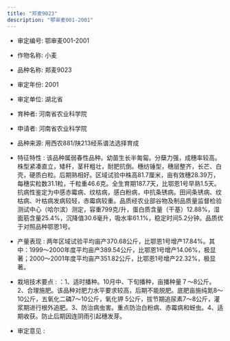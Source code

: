 ```yaml
---
title: "郑麦9023"
description: "鄂审麦001-2001"
---
```

* 审定编号:  鄂审麦001-2001

*  作物名称:  小麦

*  品种名称:  郑麦9023

*  审定年份:  2001

*  审定单位:  湖北省

* 育种者:  河南省农业科学院

*  申请者:  河南省农业科学院

*  品种来源:  用西农881/陕213经系谱法选择育成

*  特征特性 : 
该品种属弱春性品种。幼苗生长半匍匐。分蘖力强，成穗率较高。株型紧凑直立，矮秆，茎秆粗壮，耐肥抗倒。穗纺锤型，穗层整齐，长芒、白壳，硬质白粒。后期熟相好。区域试验中株高81.7厘米，亩有效穗28.39万，每穗实粒数31.1粒，千粒重46.6克。全生育期187.7天，比鄂恩1号早熟1.5天。抗病性鉴定为中感赤霉病、纹枯病，感白粉病，中抗条锈病。田间条锈病、纹枯病、叶枯病发病较轻，赤霉病较重。品质经农业部谷物及制品质量监督检验测试中心（哈尔滨）测定，容重799克/升，蛋白质含量（干基）12.88%，湿面筋含量25.4%，沉降值30.6毫升，吸水率61.1%，稳定时间5.2分钟。品质优于对照品种鄂恩1号。
 
*  产量表现 : 
两年区域试验平均亩产370.68公斤，比鄂恩1号增产17.84%。其中：1999～2000年度平均亩产389.54公斤，比鄂恩1号增产14.06%，极显著；2000～2001年度平均亩产351.82公斤，比鄂恩1号增产22.32%，极显著。

*  栽培技术要点 : 
：1、适时播种。10月中、下旬播种，亩播种量７～8公斤。2、合理施肥。该品种对肥力水平要求较高，后期不能脱肥。底肥亩施纯氮8～10公斤，五氧化二磷7～10公斤，氧化钾 5公斤，拔节期追尿素7～8公斤，灌浆期进行根外追肥。3、防治病虫害。重点防治白粉病、赤霉病和蚜虫。4、适期收获。防止后期因连阴雨引起穗发芽。

*  审定意见 : 

